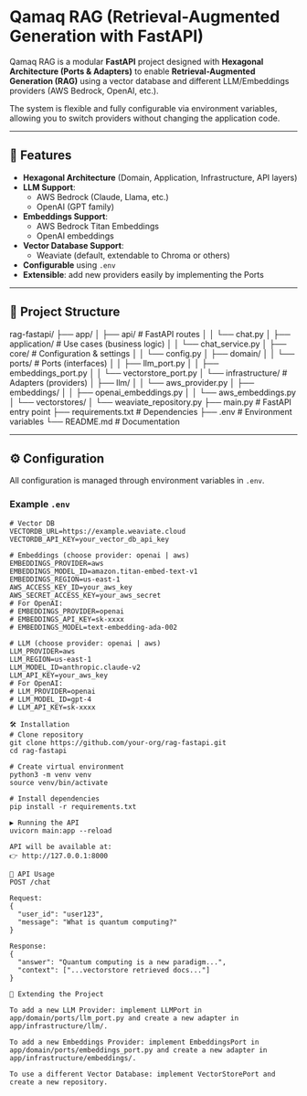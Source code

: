 # Qamaq RAG (Retrieval-Augmented Generation with FastAPI)

Qamaq RAG is a modular **FastAPI** project designed with **Hexagonal Architecture (Ports & Adapters)** to enable **Retrieval-Augmented Generation (RAG)** using a vector database and different LLM/Embeddings providers (AWS Bedrock, OpenAI, etc.).

The system is flexible and fully configurable via environment variables, allowing you to switch providers without changing the application code.

---

## 🚀 Features

- **Hexagonal Architecture** (Domain, Application, Infrastructure, API layers)
- **LLM Support**:
  - AWS Bedrock (Claude, Llama, etc.)
  - OpenAI (GPT family)
- **Embeddings Support**:
  - AWS Bedrock Titan Embeddings
  - OpenAI embeddings
- **Vector Database Support**:
  - Weaviate (default, extendable to Chroma or others)
- **Configurable** using `.env`
- **Extensible**: add new providers easily by implementing the Ports

---

## 📂 Project Structure

rag-fastapi/
├── app/
│ ├── api/ # FastAPI routes
│ │ └── chat.py
│ ├── application/ # Use cases (business logic)
│ │ └── chat_service.py
│ ├── core/ # Configuration & settings
│ │ └── config.py
│ ├── domain/
│ │ └── ports/ # Ports (interfaces)
│ │ ├── llm_port.py
│ │ ├── embeddings_port.py
│ │ └── vectorstore_port.py
│ └── infrastructure/ # Adapters (providers)
│ ├── llm/
│ │ └── aws_provider.py
│ ├── embeddings/
│ │ ├── openai_embeddings.py
│ │ └── aws_embeddings.py
│ └── vectorstores/
│ └── weaviate_repository.py
├── main.py # FastAPI entry point
├── requirements.txt # Dependencies
├── .env # Environment variables
└── README.md # Documentation


---

## ⚙️ Configuration

All configuration is managed through environment variables in `.env`.

### Example `.env`

```env
# Vector DB
VECTORDB_URL=https://example.weaviate.cloud
VECTORDB_API_KEY=your_vector_db_api_key

# Embeddings (choose provider: openai | aws)
EMBEDDINGS_PROVIDER=aws
EMBEDDINGS_MODEL_ID=amazon.titan-embed-text-v1
EMBEDDINGS_REGION=us-east-1
AWS_ACCESS_KEY_ID=your_aws_key
AWS_SECRET_ACCESS_KEY=your_aws_secret
# For OpenAI:
# EMBEDDINGS_PROVIDER=openai
# EMBEDDINGS_API_KEY=sk-xxxx
# EMBEDDINGS_MODEL=text-embedding-ada-002

# LLM (choose provider: openai | aws)
LLM_PROVIDER=aws
LLM_REGION=us-east-1
LLM_MODEL_ID=anthropic.claude-v2
LLM_API_KEY=your_aws_key
# For OpenAI:
# LLM_PROVIDER=openai
# LLM_MODEL_ID=gpt-4
# LLM_API_KEY=sk-xxxx

🛠️ Installation
# Clone repository
git clone https://github.com/your-org/rag-fastapi.git
cd rag-fastapi

# Create virtual environment
python3 -m venv venv
source venv/bin/activate

# Install dependencies
pip install -r requirements.txt

▶️ Running the API
uvicorn main:app --reload

API will be available at:
👉 http://127.0.0.1:8000

📡 API Usage
POST /chat

Request:
{
  "user_id": "user123",
  "message": "What is quantum computing?"
}

Response:
{
  "answer": "Quantum computing is a new paradigm...",
  "context": ["...vectorstore retrieved docs..."]
}

🧩 Extending the Project

To add a new LLM Provider: implement LLMPort in app/domain/ports/llm_port.py and create a new adapter in app/infrastructure/llm/.

To add a new Embeddings Provider: implement EmbeddingsPort in app/domain/ports/embeddings_port.py and create a new adapter in app/infrastructure/embeddings/.

To use a different Vector Database: implement VectorStorePort and create a new repository.